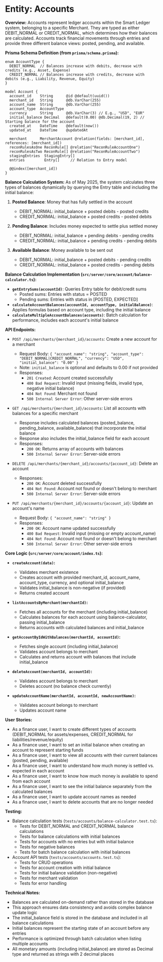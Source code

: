 # Entity: Accounts

**Overview:**
Accounts represent ledger accounts within the Smart Ledger system, belonging to a specific Merchant. They are typed as either DEBIT_NORMAL or CREDIT_NORMAL, which determines how their balances are calculated. Accounts track financial movements through entries and provide three different balance views: posted, pending, and available.

**Prisma Schema Definition (from `prisma/schema.prisma`):**
```prisma
enum AccountType {
  DEBIT_NORMAL  // Balances increase with debits, decrease with credits (e.g., Asset, Expense)
  CREDIT_NORMAL // Balances increase with credits, decrease with debits (e.g., Liability, Revenue, Equity)
}

model Account {
  account_id    String      @id @default(uuid())
  merchant_id   String      @db.VarChar(255)
  account_name  String      @db.VarChar(255)
  account_type  AccountType
  currency      String      @db.VarChar(3) // E.g., "USD", "EUR"
  initial_balance Decimal   @default(0.00) @db.Decimal(19, 2) // Starting balance for the account
  created_at    DateTime    @default(now())
  updated_at    DateTime    @updatedAt

  merchant      MerchantAccount @relation(fields: [merchant_id], references: [merchant_id])
  reconRulesAsOne ReconRule[] @relation("ReconRuleAccountOne")
  reconRulesAsTwo ReconRule[] @relation("ReconRuleAccountTwo")
  stagingEntries  StagingEntry[]
  entries         Entry[]     // Relation to Entry model

  @@index([merchant_id])
}
```

**Balance Calculation System:**
As of May 2025, the system calculates three types of balances dynamically by querying the Entry table and including the initial balance:

1. **Posted Balance**: Money that has fully settled in the account
   - DEBIT_NORMAL: initial_balance + posted debits - posted credits
   - CREDIT_NORMAL: initial_balance + posted credits - posted debits

2. **Pending Balance**: Includes money expected to settle plus settled money
   - DEBIT_NORMAL: initial_balance + pending debits - pending credits
   - CREDIT_NORMAL: initial_balance + pending credits - pending debits

3. **Available Balance**: Money available to be sent out
   - DEBIT_NORMAL: initial_balance + posted debits - pending credits
   - CREDIT_NORMAL: initial_balance + posted credits - pending debits

**Balance Calculation Implementation (`src/server/core/account/balance-calculator.ts`):**
- **`getEntrySums(accountId)`**: Queries Entry table for debit/credit sums
  - Posted sums: Entries with status = POSTED
  - Pending sums: Entries with status in [POSTED, EXPECTED]
- **`calculateAccountBalances(accountId, accountType, initialBalance)`**: Applies formulas based on account type, including the initial balance
- **`calculateMultipleAccountBalances(accounts)`**: Batch calculation for performance, includes each account's initial balance

**API Endpoints:**
- `POST /api/merchants/{merchant_id}/accounts`: Create a new account for a merchant
  - Request Body: `{ "account_name": "string", "account_type": "DEBIT_NORMAL|CREDIT_NORMAL", "currency": "USD", "initial_balance": "0.00" }`
  - Note: `initial_balance` is optional and defaults to 0.00 if not provided
  - Responses:
    - `201 Created`: Account created successfully
    - `400 Bad Request`: Invalid input (missing fields, invalid type, negative initial balance)
    - `404 Not Found`: Merchant not found
    - `500 Internal Server Error`: Other server-side errors

- `GET /api/merchants/{merchant_id}/accounts`: List all accounts with balances for a specific merchant
  - Response includes calculated balances (posted_balance, pending_balance, available_balance) that incorporate the initial balance
  - Response also includes the initial_balance field for each account
  - Responses:
    - `200 OK`: Returns array of accounts with balances
    - `500 Internal Server Error`: Server-side errors

- `DELETE /api/merchants/{merchant_id}/accounts/{account_id}`: Delete an account
  - Responses:
    - `200 OK`: Account deleted successfully
    - `404 Not Found`: Account not found or doesn't belong to merchant
    - `500 Internal Server Error`: Server-side errors

- `PUT /api/merchants/{merchant_id}/accounts/{account_id}`: Update an account's name
  - Request Body: `{ "account_name": "string" }`
  - Responses:
    - `200 OK`: Account name updated successfully
    - `400 Bad Request`: Invalid input (missing or empty account_name)
    - `404 Not Found`: Account not found or doesn't belong to merchant
    - `500 Internal Server Error`: Other server-side errors

**Core Logic (`src/server/core/account/index.ts`):**
- **`createAccount(data)`:**
  - Validates merchant existence
  - Creates account with provided merchant_id, account_name, account_type, currency, and optional initial_balance
  - Validates initial_balance is non-negative (if provided)
  - Returns created account

- **`listAccountsByMerchant(merchantId)`:**
  - Fetches all accounts for the merchant (including initial_balance)
  - Calculates balances for each account using balance-calculator, passing initial_balance
  - Returns accounts with calculated balances and initial_balance

- **`getAccountByIdWithBalances(merchantId, accountId)`:**
  - Fetches single account (including initial_balance)
  - Validates account belongs to merchant
  - Calculates and returns account with balances that include initial_balance

- **`deleteAccount(merchantId, accountId)`:**
  - Validates account belongs to merchant
  - Deletes account (no balance check currently)

- **`updateAccountName(merchantId, accountId, newAccountName)`:**
  - Validates account belongs to merchant
  - Updates account name

**User Stories:**
- As a finance user, I want to create different types of accounts (DEBIT_NORMAL for assets/expenses, CREDIT_NORMAL for liabilities/revenue/equity)
- As a finance user, I want to set an initial balance when creating an account to represent starting funds
- As a finance user, I want to view all accounts with their current balances (posted, pending, available)
- As a finance user, I want to understand how much money is settled vs. expected in each account
- As a finance user, I want to know how much money is available to spend from each account
- As a finance user, I want to see the initial balance separately from the calculated balances
- As a finance user, I want to update account names as needed
- As a finance user, I want to delete accounts that are no longer needed

**Testing:**
- Balance calculation tests (`tests/accounts/balance-calculator.test.ts`):
  - Tests for DEBIT_NORMAL and CREDIT_NORMAL balance calculations
  - Tests for balance calculations with initial balances
  - Tests for accounts with no entries but with initial balance
  - Tests for negative balances
  - Tests for batch balance calculation with initial balances
- Account API tests (`tests/accounts/accounts.test.ts`):
  - Tests for CRUD operations
  - Tests for account creation with initial balance
  - Tests for initial balance validation (non-negative)
  - Tests for merchant validation
  - Tests for error handling

**Technical Notes:**
- Balances are calculated on-demand rather than stored in the database
- This approach ensures data consistency and avoids complex balance update logic
- The initial_balance field is stored in the database and included in all balance calculations
- Initial balances represent the starting state of an account before any entries
- Performance is optimized through batch calculation when listing multiple accounts
- All monetary amounts (including initial_balance) are stored as Decimal type and returned as strings with 2 decimal places